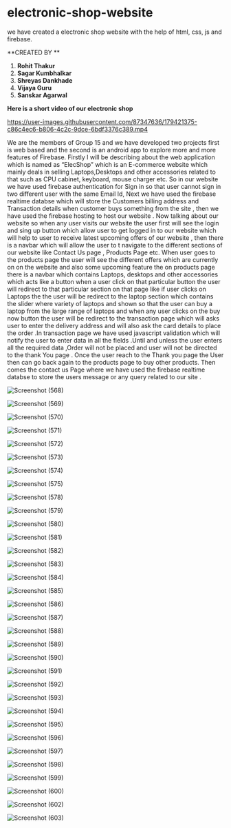 # electronic-shop-website
we have created a electronic shop website with the help of html, css, js and firebase. 


**CREATED BY **
1. **Rohit Thakur**
2. **Sagar Kumbhalkar**
3. **Shreyas Dankhade**
4. **Vijaya Guru**
5. **Sanskar Agarwal**

**Here is a short video of our electronic shop**



https://user-images.githubusercontent.com/87347636/179421375-c86c4ec6-b806-4c2c-9dce-6bdf3376c389.mp4



We are the members of Group 15 and we have developed two projects first is web based and the second is an android app to explore more and more features of Firebase.
Firstly I will be describing about the web application which is named as “ElecShop” which is an E-commerce website  which mainly deals in selling Laptops,Desktops and other accessories related to that such as CPU cabinet, keyboard, mouse charger etc. 
So in our website we have used firebase authentication for Sign in so that user cannot sign in two different user with the same Email Id, Next we have used the firebase realtime databse which will store the Customers billing address and Transaction details when customer buys something from the site , then we have used the firebase hosting to host our website . 
Now talking about our website so when any user visits our website the user first will see the login and sing up button which allow user to get logged in to our website which will help to user to receive latest  upcoming offers of our website  , then there is a navbar which will allow the user to t navigate to the different sections of our website like Contact Us page , Products Page etc.
When user goes to the products page the user will see the different offers which are currently on on the website and also some upcoming feature the on products page there is a navbar which contains Laptops, desktops  and other accessories which acts like a button when a user click on that particular button the user will redirect to that particular section on that page like if user clicks on Laptops the the user will be redirect to the laptop  section which contains the slider where variety of laptops and shown so that the user can buy a laptop from the large range of laptops  and when any user clicks on the buy now button the user will be redirect to the transaction page which will asks user to enter the delivery address and will also ask the card details to place the order .In transaction page we have used javascript validation which will notify the user to enter data in all the fields .Until and unless the user enters all the required data ,Order will not be placed and user will not be directed to the thank You page .
Once the user reach to the Thank you page the User then can  go back again to the products page to buy other products.  Then comes  the contact us Page where  we have used the firebase realtime databse to store  the users message or any query related to our site .


![Screenshot (568)](https://user-images.githubusercontent.com/87347636/179416678-82ffb467-2a4e-4c69-8618-0696327671a9.png)


![Screenshot (569)](https://user-images.githubusercontent.com/87347636/179416708-c8342b35-03ad-440c-a006-d2300eb123a3.png)


![Screenshot (570)](https://user-images.githubusercontent.com/87347636/179416742-af363ac6-f074-4d45-b518-f86812710498.png)


![Screenshot (571)](https://user-images.githubusercontent.com/87347636/179416760-ab49ddee-27bb-4447-b0ad-37dc38ce3126.png)


![Screenshot (572)](https://user-images.githubusercontent.com/87347636/179416799-30a747f7-debb-48ac-9b78-be2432bb89b3.png)


![Screenshot (573)](https://user-images.githubusercontent.com/87347636/179416836-5f29e494-a3d0-408a-9217-de81c8da1652.png)


![Screenshot (574)](https://user-images.githubusercontent.com/87347636/179416899-f2080c1f-afab-4d12-be1c-2ec90e22017a.png)

![Screenshot (575)](https://user-images.githubusercontent.com/87347636/179417052-0497a0cc-0b84-4e4e-b6da-bf5c8645ecc4.png)


![Screenshot (578)](https://user-images.githubusercontent.com/87347636/179417055-70e56956-4f11-41af-b2aa-b8af2cf4a5be.png)


![Screenshot (579)](https://user-images.githubusercontent.com/87347636/179417059-f488a835-f3d8-402d-acbf-5198f473fb51.png)

![Screenshot (580)](https://user-images.githubusercontent.com/87347636/179417062-87992db5-cb6b-4982-818f-302059ac9897.png)


![Screenshot (581)](https://user-images.githubusercontent.com/87347636/179417067-9cb47a22-687e-4ad1-8a22-4d9806bee8b1.png)


![Screenshot (582)](https://user-images.githubusercontent.com/87347636/179417070-b0ea2f91-a7b9-47b1-b897-a80038faa8b6.png)

![Screenshot (583)](https://user-images.githubusercontent.com/87347636/179417072-8bedaa70-18a2-4a5b-84c6-5cbbc8d2c004.png)


![Screenshot (584)](https://user-images.githubusercontent.com/87347636/179417073-b8b33cf2-0b2d-403c-a82f-3535a78b0ce9.png)

![Screenshot (585)](https://user-images.githubusercontent.com/87347636/179417078-fadfa07f-a0ab-4b56-aded-836f93d36d99.png)


![Screenshot (586)](https://user-images.githubusercontent.com/87347636/179417082-f1b44359-68b1-4634-ae4a-44eb3f3be84e.png)


![Screenshot (587)](https://user-images.githubusercontent.com/87347636/179417091-800d8dc1-7911-46a3-873b-05043ce22b5a.png)


![Screenshot (588)](https://user-images.githubusercontent.com/87347636/179417093-5a1cacf9-58cf-4def-a5d8-796a8a22e73f.png)


![Screenshot (589)](https://user-images.githubusercontent.com/87347636/179417100-e130805d-5d6a-4b05-854c-d7535e2d83fa.png)


![Screenshot (590)](https://user-images.githubusercontent.com/87347636/179417102-19ac43c5-84b3-47c7-95c6-d5aa940c20eb.png)


![Screenshot (591)](https://user-images.githubusercontent.com/87347636/179417106-181a5102-8e52-4d00-a434-beceb68e0431.png)


![Screenshot (592)](https://user-images.githubusercontent.com/87347636/179417110-5b86449b-79d3-4cab-8282-2defd21d5ef3.png)


![Screenshot (593)](https://user-images.githubusercontent.com/87347636/179417113-ee984ced-ec25-409b-9131-f550bca12a84.png)


![Screenshot (594)](https://user-images.githubusercontent.com/87347636/179417117-606e4d21-92ad-4f5a-9f87-b2c34eca93a3.png)


![Screenshot (595)](https://user-images.githubusercontent.com/87347636/179417122-86463f50-e729-4d4d-a26f-76a697b6a36f.png)

![Screenshot (596)](https://user-images.githubusercontent.com/87347636/179417127-91b33042-6080-4c96-b6a4-d82e5278ce78.png)


![Screenshot (597)](https://user-images.githubusercontent.com/87347636/179417130-2d274eac-4292-4d11-bee3-754c2bbb8f1e.png)

![Screenshot (598)](https://user-images.githubusercontent.com/87347636/179417134-e425dddd-bc87-4b07-9f42-9be8fd719640.png)

![Screenshot (599)](https://user-images.githubusercontent.com/87347636/179417135-3d2c1a83-38b9-4332-adc4-aa09e6bab35b.png)

![Screenshot (600)](https://user-images.githubusercontent.com/87347636/179417140-8013f242-1912-461b-b16a-14a367c4a79d.png)

![Screenshot (602)](https://user-images.githubusercontent.com/87347636/179417141-29666cfe-8a55-44fc-ac08-8dc2af9edc55.png)

![Screenshot (603)](https://user-images.githubusercontent.com/87347636/179417144-89875995-5a8c-4caa-b935-932f592fc785.png)
